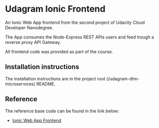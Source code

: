 # Udagram Ionic Frontend

An Ionic Web App frontend from the second project of Udacity Cloud Developer Nanodegree.

The App consumes the Node-Express REST APIs users and feed trough a reverse proxy API Gateway.

All frontend code was provided as part of the course.

## Installation instructions

The installation instructions are in the project root (/udagram-dtm-microservices) README.

## Reference

The reference base code can be found in the link below:

-   [Ionic Web App Frontend](https://github.com/udacity/cloud-developer/tree/master/course-02/exercises/udacity-c2-frontend)
